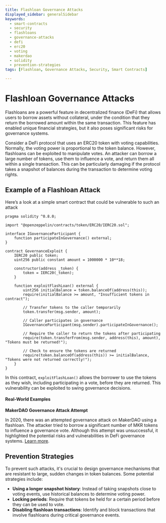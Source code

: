 ```yaml
---
title: Flashloan Governance Attacks
displayed_sidebar: generalSidebar
keywords:
  - smart-contracts
  - security
  - flashloans
  - governance-attacks
  - defi
  - erc20
  - voting
  - makerdao
  - solidity
  - prevention-strategies
tags: [Flashloan, Governance Attacks, Security, Smart Contracts]

---
```


# Flashloan Governance Attacks

Flashloans are a powerful feature in decentralized finance (DeFi) that allows users to borrow assets without collateral, under the condition that they return the borrowed amount within the same transaction. This feature has enabled unique financial strategies, but it also poses significant risks for governance systems.

Consider a DeFi protocol that uses an ERC20 token with voting capabilities. Normally, the voting power is proportional to the token balance. However, flashloans can be exploited to manipulate votes. An attacker can borrow a large number of tokens, use them to influence a vote, and return them all within a single transaction. This can be particularly damaging if the protocol takes a snapshot of balances during the transaction to determine voting rights.

## Example of a Flashloan Attack

Here’s a look at a simple smart contract that could be vulnerable to such an attack

```solidity
pragma solidity ^0.8.0;

import "@openzeppelin/contracts/token/ERC20/IERC20.sol";

interface IGovernanceParticipant {
    function participateInGovernance() external;
}

contract GovernanceExploit {
    IERC20 public token;
    uint256 public constant amount = 1000000 * 10**18;

    constructor(address _token) {
        token = IERC20(_token);
    }

    function exploitFlashLoan() external {
        uint256 initialBalance = token.balanceOf(address(this));
        require(initialBalance >= amount, "Insufficient tokens in contract");

        // Transfer tokens to the caller temporarily
        token.transfer(msg.sender, amount);

        // Caller participates in governance
        IGovernanceParticipant(msg.sender).participateInGovernance();

        // Require the caller to return the tokens after participating
        require(token.transferFrom(msg.sender, address(this), amount), "Tokens must be returned!");

        // Check to ensure the tokens are returned
        require(token.balanceOf(address(this)) >= initialBalance, "Tokens were not returned correctly!");
    }
}

```

In this contract, `exploitFlashLoan()` allows the borrower to use the tokens as they wish, including participating in a vote, before they are returned. This vulnerability can be exploited to swing governance decisions.

#### Real-World Examples

**MakerDAO Governance Attack Attempt**

In 2020, there was an attempted governance attack on MakerDAO using a flashloan. The attacker tried to borrow a significant number of MKR tokens to influence a governance vote. Although this attempt was unsuccessful, it highlighted the potential risks and vulnerabilities in DeFi governance systems. [Learn more](https://www.theblock.co/post/82721/makerdao-issues-warning-after-a-flash-loan-is-used-to-pass-a-governance-vote).

## Prevention Strategies

To prevent such attacks, it's crucial to design governance mechanisms that are resistant to large, sudden changes in token balances. Some potential strategies include:

- **Using a longer snapshot history**: Instead of taking snapshots close to voting events, use historical balances to determine voting power.
- **Locking periods**: Require that tokens be held for a certain period before they can be used to vote.
- **Disabling flashloan transactions**: Identify and block transactions that involve flashloans during critical governance events.
